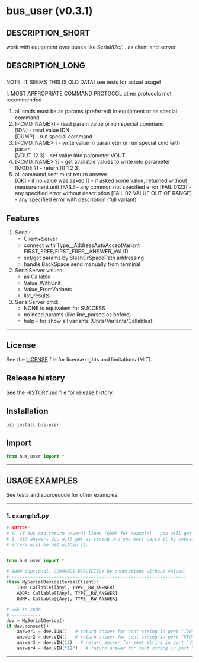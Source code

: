 # bus_user (v0.3.1)

## DESCRIPTION_SHORT
work with equipment over buses like Serial/i2c/... as client and server

## DESCRIPTION_LONG
###
NOTE: IT SEEMS THIS IS OLD DATA! see tests for actual usage!
    
!. MOST APPROPRIATE COMMAND PROTOCOL
other protocols mot recommended

1. all cmds must be as params (preferred) in equipment or as special command
2. [<CMD_NAME>] - read param value or run special command  
    [IDN] - read value IDN  
    [DUMP] - run special command 
3. [<CMD_NAME> <VALUE>] - write value in parameter or run special cmd with param  
    [VOUT 12.3] - set value into parameter VOUT  
4. [<CMD_NAME> ?] - get available values to write into parameter  
    [MODE ?] - return [0 1 2 3]
5. all command sent must return answer  
    [OK] - if no value was asked
    [<VALUE>] - if asked some value, returned without measurement unit
    [FAIL] - any common not specified error
    [FAIL 0123] - any specified error without description
    [FAIL 02 VALUE OUT OF RANGE] - any specified error with description (full variant)


## Features
1. Serial:  
	- Client+Server  
	- connect with Type__AddressAutoAcceptVariant FIRST_FREE/FIRST_FREE__ANSWER_VALID  
	- set/get params by SlashOrSpacePath addressing  
	- handle BackSpace send manually from terminal  
2. SerialServer values:  
	- as Callable  
	- Value_WithUnit  
	- Value_FromVariants  
	- list_results  
3. SerialServer cmd:  
	- NONE is equivalent for SUCCESS  
	- no need params (like line_parsed as before)  
	- help - for show all variants (Units/Variants/Callables)!  


********************************************************************************
## License
See the [LICENSE](LICENSE) file for license rights and limitations (MIT).


## Release history
See the [HISTORY.md](HISTORY.md) file for release history.


## Installation
```commandline
pip install bus-user
```


## Import
```python
from bus_user import *
```


********************************************************************************
## USAGE EXAMPLES
See tests and sourcecode for other examples.

------------------------------
### 1. example1.py
```python
# NOTICE:
# 1. If bus cmd return several lines (DUMP for example) - you will get all of them in list! 
# 2. All answers you will get as string and you must parse it by youself!  
# errors will be get within it.


from bus_user import *

# SHOW (optional) COMMANDS EXPLICITLY by annotations without values!
# ------------------------------------------------------------------
class MySerialDevice(SerialClient):
    IDN: Callable[[Any], TYPE__RW_ANSWER]
    ADDR: Callable[[Any], TYPE__RW_ANSWER]
    DUMP: Callable[[Any], TYPE__RW_ANSWER]

# USE in code
# -----------
dev = MySerialDevice()
if dev.connect():
    answer1 = dev.IDN()   # return answer for sent string in port "IDN"
    answer2 = dev.VIN()   # return answer for sent string in port "VIN"
    answer3 = dev.VIN(12)   # return answer for sent string in port "VIN 12"
    answer4 = dev.VIN("12")   # return answer for sent string in port "VIN 12"
```

********************************************************************************
